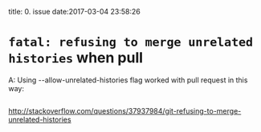 title: 0. issue
date:2017-03-04 23:58:26

# `fatal: refusing to merge unrelated histories` when pull
A: Using --allow-unrelated-histories flag worked with pull request in this way:
```
```

http://stackoverflow.com/questions/37937984/git-refusing-to-merge-unrelated-histories
